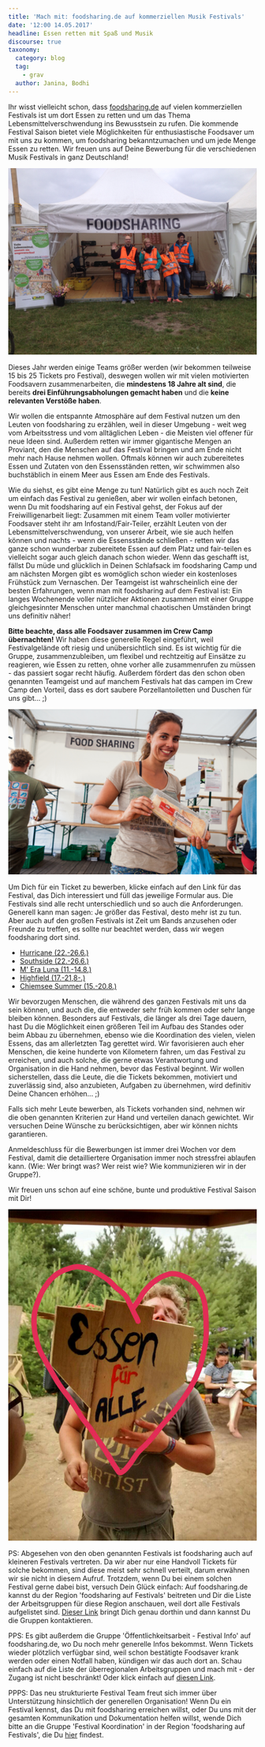 ```yaml
---
title: 'Mach mit: foodsharing.de auf kommerziellen Musik Festivals'
date: '12:00 14.05.2017'
headline: Essen retten mit Spaß und Musik
discourse: true
taxonomy:
  category: blog
  tag:
    - grav
  author: Janina, Bodhi
---
```

Ihr wisst vielleicht schon, dass [foodsharing.de](https://foodsharing.de) auf vielen kommerziellen Festivals ist um dort Essen zu retten und um das Thema Lebensmittelverschwendung ins Bewusstsein zu rufen. Die kommende Festival Saison bietet viele Möglichkeiten für enthusiastische Foodsaver um mit uns zu kommen, um foodsharing bekanntzumachen und um jede Menge Essen zu retten. Wir freuen uns auf Deine Bewerbung für die verschiedenen Musik Festivals in ganz Deutschland!

![](/images/summerstale_booth.JPG)

Dieses Jahr werden einige Teams größer werden (wir bekommen teilweise 15 bis 25 Tickets pro Festival), deswegen wollen wir mit vielen motivierten Foodsavern zusammenarbeiten, die **mindestens 18 Jahre alt sind**, die bereits **drei Einführungsabholungen gemacht haben** und die **keine relevanten Verstöße haben**.

Wir wollen die entspannte Atmosphäre auf dem Festival nutzen um den Leuten von foodsharing zu erzählen, weil in dieser Umgebung - weit weg vom Arbeitsstress und vom alltäglichen Leben - die Meisten viel offener für neue Ideen sind. Außerdem retten wir immer gigantische Mengen an Proviant, den die Menschen auf das Festival bringen und am Ende nicht mehr nach Hause nehmen wollen. Oftmals können wir auch zubereitetes Essen und Zutaten von den Essensständen retten, wir schwimmen also buchstäblich in einem Meer aus Essen am Ende des Festivals.

Wie du siehst, es gibt eine Menge zu tun! Natürlich gibt es auch noch Zeit um einfach das Festival zu genießen, aber wir wollen einfach betonen, wenn Du mit foodsharing auf ein Festival gehst, der Fokus auf der Freiwilligenarbeit liegt: Zusammen mit einem Team voller motivierter Foodsaver steht ihr am Infostand/Fair-Teiler, erzählt Leuten von der Lebensmittelverschwendung, von unserer Arbeit, wie sie auch helfen können und nachts - wenn die Essensstände schließen - retten wir das ganze schon wunderbar zubereitete Essen auf dem Platz und fair-teilen es vielleicht sogar auch gleich danach schon wieder. Wenn das geschafft ist, fällst Du müde und glücklich in Deinen Schlafsack im foodsharing Camp und am nächsten Morgen gibt es womöglich schon wieder ein kostenloses Frühstück zum Vernaschen.
Der Teamgeist ist wahrscheinlich eine der besten Erfahrungen, wenn man mit foodsharing auf dem Festival ist: Ein langes Wochenende voller nützlicher Aktionen zusammen mit einer Gruppe gleichgesinnter Menschen unter manchmal chaotischen Umständen bringt uns definitiv näher!

**Bitte beachte, dass alle Foodsaver zusammen im Crew Camp übernachten!** Wir haben diese generelle Regel eingeführt, weil Festivalgelände oft riesig und unübersichtlich sind. Es ist wichtig für die Gruppe, zusammenzubleiben, um flexibel und rechtzeitig auf Einsätze zu reagieren, wie Essen zu retten, ohne vorher alle zusammenrufen zu müssen - das passiert sogar recht häufig. Außerdem fördert das den schon oben genannten Teamgeist und auf manchem Festivals hat das campen im Crew Camp den Vorteil, dass es dort saubere Porzellantoiletten und Duschen für uns gibt... ;)

![](/images/appelflappen.jpg)

Um Dich für ein Ticket zu bewerben, klicke einfach auf den Link für das Festival, das Dich interessiert und füll das jeweilige Formular aus. Die Festivals sind alle recht unterschiedlich und so auch die Anforderungen. Generell kann man sagen: Je größer das Festival, desto mehr ist zu tun. Aber auch auf den großen Festivals ist Zeit um Bands anzusehen oder Freunde zu treffen, es sollte nur beachtet werden, dass wir wegen foodsharing dort sind.

* [Hurricane (22.-26.6.)](https://goo.gl/forms/09YXg3oesiBkPstG2)
* [Southside (22.-26.6.)](https://goo.gl/forms/p1sl3bdgriUCVoo02)
* [M' Era Luna (11.-14.8.)](https://goo.gl/forms/wKwDYoYEiqXhvzRP2)
* [Highfield (17.-21,8-.)](https://goo.gl/forms/PHfsb6kiUseWxh6y1)
* [Chiemsee Summer (15.-20.8.)](https://goo.gl/forms/sWhxg0id3QPrqZEw1)

Wir bevorzugen Menschen, die während des ganzen Festivals mit uns da sein können, und auch die, die entweder sehr früh kommen oder sehr lange bleiben können. Besonders auf Festivals, die länger als drei Tage dauern, hast Du die Möglichkeit einen größeren Teil im Aufbau des Standes oder beim Abbau zu übernehmen, ebenso wie die Koordination des vielen, vielen Essens, das am allerletzten Tag gerettet wird. Wir favorisieren auch eher Menschen, die keine hunderte von Kilometern fahren, um das Festival zu erreichen, und auch solche, die gerne etwas Verantwortung und Organisation in die Hand nehmen, bevor das Festival beginnt. Wir wollen sicherstellen, dass die Leute, die die Tickets bekommen, motiviert und zuverlässig sind, also anzubieten, Aufgaben zu übernehmen, wird definitiv Deine Chancen erhöhen... ;)

Falls sich mehr Leute bewerben, als Tickets vorhanden sind, nehmen wir die oben genannten Kriterien zur Hand und verteilen danach gewichtet. Wir versuchen Deine Wünsche zu berücksichtigen, aber wir können nichts garantieren.

Anmeldeschluss für die Bewerbungen ist immer drei Wochen vor dem Festival, damit die detailliertere Organisation immer noch stressfrei ablaufen kann. (Wie: Wer bringt was? Wer reist wie? Wie kommunizieren wir in der Gruppe?).

Wir freuen uns schon auf eine schöne, bunte und produktive Festival Saison mit Dir!

![](/images/bodhi_essenfueralle.jpg)

PS: Abgesehen von den oben genannten Festivals ist foodsharing auch auf kleineren Festivals vertreten. Da wir aber nur eine Handvoll Tickets für solche bekommen, sind diese meist sehr schnell verteilt, darum erwähnen wir sie nicht in diesem Aufruf. Trotzdem, wenn Du bei einem solchen Festival gerne dabei bist, versuch Dein Glück einfach: Auf foodsharing.de kannst du der Region 'foodsharing auf Festivals' beitreten und Dir die Liste der Arbeitsgruppen für diese Region anschauen, weil dort alle Festivals aufgelistet sind. [Dieser Link](https://foodsharing.de/?page=groups&p=1432) bringt Dich genau dorthin und dann kannst Du die Gruppen kontaktieren.

PPS: Es gibt außerdem die Gruppe 'Öffentlichkeitsarbeit - Festival Info' auf foodsharing.de, wo Du noch mehr generelle Infos bekommst. Wenn Tickets wieder plötzlich verfügbar sind, weil schon bestätigte Foodsaver krank werden oder einen Notfall haben, kündigen wir das auch dort an. Schau einfach auf die Liste der überregionalen Arbeitsgruppen und mach mit - der Zugang ist nicht beschränkt! Oder klick einfach auf [diesen Link](https://foodsharing.de/?page=groups).

PPPS: Das neu strukturierte Festival Team freut sich immer über Unterstützung hinsichtlich der generellen Organisation! Wenn Du ein Festival kennst, das Du mit foodsharing erreichen willst, oder Du uns mit der gesamten Kommunikation und Dokumentation helfen willst, wende Dich bitte an die Gruppe 'Festival Koordination' in der Region 'foodsharing auf Festivals', die Du [hier](https://foodsharing.de/?page=groups&p=1432) findest.